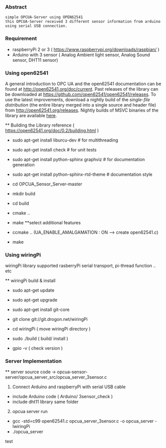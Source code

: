### Abstract
    simple OPCUA-Server using OPEN62541
    this OPCUA-Server received 3 different sensor information from arduino using serial USB connection.

### Requirement
 - raspberryPi 2 or 3 ( https://www.raspberrypi.org/downloads/raspbian/ )
 - Arduino with 3 sensor ( Analog Ambient light sensor, Analog Sound sensor, DHT11 sensor)

### Using open62541
A general introduction to OPC UA and the open62541 documentation can be found at http://open62541.org/doc/current.
Past releases of the library can be downloaded at https://github.com/open62541/open62541/releases.
To use the latest improvements, download a nightly build of the *single-file distribution* (the entire library merged into a single source and header file) from http://open62541.org/releases. Nightly builds of MSVC binaries of the library are available [here](https://ci.appveyor.com/project/open62541/open62541/build/artifacts).

** Building the Library 
reference ( https://open62541.org/doc/0.2/building.html )
 - sudo apt-get install liburcu-dev # for multithreading
 - sudo apt-get install check # for unit tests
 - sudo apt-get install python-sphinx graphviz # for documentation generation
 - sudo apt-get install python-sphinx-rtd-theme # documentation style

 - cd OPCUA_Sensor_Server-master
 - mkdir build
 - cd build
 - cmake .. 
 - make
**select additional features
 - ccmake .. (UA_ENABLE_AMALGAMATION : ON --> create open62541.c) 
 - make

### Using wiringPi
wiringPi library supported rasberryPi serial transport, pi-thread function .. etc

** wiringPi build & install
 - sudo apt-get update
 - sudo apt-get upgrade
 - sudo apt-get install git-core
 - git clone git://git.drogon.net/wiringPi

 - cd wiringPi ( move wiringPi directory )
 - sudo ./build ( build/ install )

 - gpio -v ( check version )

### Server Implementation
** server source code -> opcua-sensor-server/opcua_server_src/opcua_server_3sensor.c

1) Connect Arduino and raspberryPi with serial USB cable
 - include Arduino code ( Arduino/ 3sensor_check )
 - include dht11 library same folder 

2) opcua server run
 - gcc -std=c99 open62541.c opcua_server_3sensor.c -o opcua_server -lwiringPi
 - ./opcua_server


test